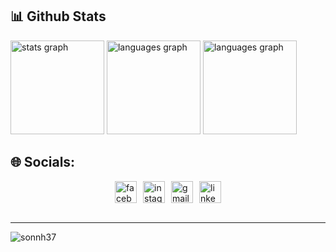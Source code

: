

## 📊 Github Stats  
<div align="start">
  <img src="https://github-readme-stats.vercel.app/api?username=sonnh37&hide_title=false&hide_rank=false&show_icons=true&include_all_commits=true&count_private=true&disable_animations=false&theme=dracula&locale=en&hide_border=true" height="150" alt="stats graph"  />
  <img src="https://github-readme-stats.vercel.app/api/top-langs?username=sonnh37&locale=en&hide_title=false&layout=compact&card_width=320&langs_count=5&theme=dracula&hide_border=true" height="150" alt="languages graph"  />
  <img src="https://github-readme-streak-stats.herokuapp.com/?user=sonnh37&theme=dracula&hide_border=true" height="150" alt="languages graph"  />
</div>



## 🌐 Socials:
<div align="start" style="display: flex; justify-content: center; gap: 10px;">
   <a href="https://www.facebook.com/zhson.20" target="blank">
      <img src="https://img.shields.io/badge/facebook-%232E87FB.svg?&style=for-the-badge&logo=facebook&logoColor=white" height="35" alt="facebook" />
   </a>  
  <a >
      <img src="https://img.shields.io/static/v1?message=Instagram&logo=instagram&label=&color=E4405F&logoColor=white&labelColor=&style=for-the-badge" height="35" alt="instagram logo"  />
   </a>  
   <a href="mailto:sonnh37.se@gmail.com" target="blank">
      <img src="https://img.shields.io/badge/Gmail-D14836?style=for-the-badge&logo=gmail&logoColor=white" height="35" alt="gmail" />
   </a>
   <a href="https://linkedin.com/in/hoang-son-7a6607222" target="blank">
      <img src="https://img.shields.io/badge/LinkedIn-0077B5?style=for-the-badge&logo=linkedin&logoColor=white" height="35" alt="linked" />
   </a>
</div>

      
<br/> 

<hr />
<p align="left"> <img src="https://komarev.com/ghpvc/?username=sonnh37&label=Profile%20views&color=0e75b6&style=flat" alt="sonnh37" /> </p>
<br/>  

